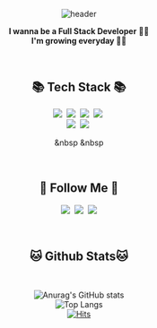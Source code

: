 <div align="center">

![header](https://capsule-render.vercel.app/api?type=waving&color=gradient&height=210&section=header&text=Jieun%20Jeong&fontColor=000000&fontSize=80&fontAlign=50&fontAlignY=32&desc=jieun9999's%20Github%20Profile&descSize=25&descAlign=75&descAlignY=55)

<p align="center">
  <b>I wanna be a Full Stack Developer</b> 👩‍💻 <br>
  <b>I'm growing everyday </b> 🏃‍♂️
</p>
<br>

## 📚 Tech Stack 📚
<p align="center">
  <img src="https://img.shields.io/badge/Java-007396?style=flat-square&logo=Conda-Forge&logoColor=white"/>&nbsp
  <img src="https://img.shields.io/badge/HTML-E34F26?style=flat-square&logo=HTML5&logoColor=white"/>&nbsp
  <img src="https://img.shields.io/badge/CSS3-F68212?style=flat-square&logo=CSS3&logoColor=white"/>&nbsp
  <img src="https://img.shields.io/badge/Javascript-ffb13b?style=flat-square&logo=javascript&logoColor=white"/></a>&nbsp 

  <br>
  <img src="https://img.shields.io/badge/React-61DAFB?style=flat-square&logo=React&logoColor=white"/>&nbsp 
  <img src="https://img.shields.io/badge/mysql-4479A1?style=flat-square&logo=Mysql&logoColor=white">&nbsp

  &nbsp
  &nbsp
  <br>
</p>
<br>

## 🔎 Follow Me 🔎
<p align="center">
  <a href="https://kindjjee.tistory.com/"><img src="https://img.shields.io/badge/Tistory-000000?style=flat-square&logo=Tistory&logoColor=white"></a>&nbsp
  <a href="https://instagram.com/jing_niya?igshid=NGVhN2U2NjQ0Yg%3D%3D&utm_source=qr"><img src="https://img.shields.io/badge/Instagram-E4405F?style=flat-square&logo=Instagram&logoColor=white"/></a>&nbsp
  <a href="mailto:kindjjee@gmail.com"><img src="https://img.shields.io/badge/Gmail-EA4335?style=flat-square&logo=Gmail&logoColor=white"></a>
</p>
<br>

## 🐱 Github Stats🐱
<br>

![Anurag's GitHub stats](https://github-readme-stats.vercel.app/api?username=jieun9999&show_icons=true&theme=tokyonight)
<br>
![Top Langs](https://github-readme-stats.vercel.app/api/top-langs/?username=jieun9999&layout=compact&theme=tokyonight)
<br>
[![Hits](https://hits.seeyoufarm.com/api/count/incr/badge.svg?url=https%3A%2F%2Fgithub.com%2Fjieun9999&count_bg=%23FFBEEC&title_bg=%23FFE5E5&icon=&icon_color=%23E7E7E7&title=hits&edge_flat=false)](https://hits.seeyoufarm.com)

</div>
